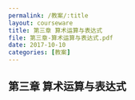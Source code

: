 ```yaml
---
permalink: /教案/:title
layout: courseware
title: 第三章 算术运算与表达式
file: 第三章-算术运算与表达式.pdf
date: 2017-10-10
categories: [教案]
---
```

## 第三章 算术运算与表达式
